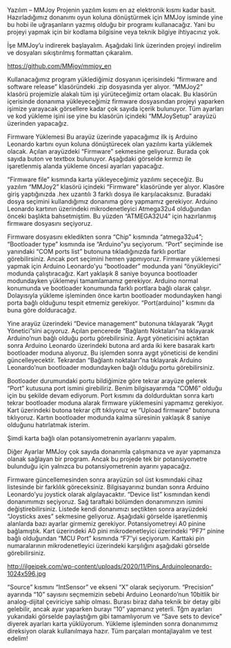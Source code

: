 Yazılım – MMJoy
Projenin yazılım kısmı en az elektronik kısmı kadar basit. Hazırladığımız donanımı oyun koluna dönüştürmek için MMJoy isminde yine bu hobi ile uğraşanların yazmış olduğu bir programı kullanacağız. Yani bu projeyi yapmak için bir kodlama bilgisine veya teknik bilgiye ihtiyacınız yok.

İşe MMJoy’u indirerek başlayalım. Aşağıdaki link üzerinden projeyi indirelim ve dosyaları sıkıştırılmış formattan çıkaralım.

https://github.com/MMjoy/mmjoy_en

Kullanacağımız program yüklediğimiz dosyanın içerisindeki “firmware and software release” klasöründeki .zip dosyasında yer alıyor.
“MMJoy2” klasörü projemizle alakalı tüm işi yürüteceğimiz ortam olacak. Bu klasörün içerisinde donanıma yükleyeceğimiz firmware dosyasından projeyi yaparken işimize yarayacak görsellere kadar çok sayıda içerik bulunuyor. Tüm ayarları ve kod yükleme işini ise yine bu klasörün içindeki “MMJoySetup” arayüzü üzerinden yapacağız.

Firmware Yüklemesi
Bu arayüz üzerinde yapacağımız ilk iş Arduino Leonardo kartını oyun koluna dönüştürecek olan yazılımı karta yüklemek olacak. Açılan arayüzdeki “Firmware” sekmesine geliyoruz. Burada çok sayıda buton ve textbox bulunuyor. Aşağıdaki görselde kırmızı ile işaretlenmiş alanda yükleme öncesi ayarları yapacağız.

“Firmware file” kısmında karta yükleyeceğimiz yazılımı seçeceğiz. Bu yazılım “MMJoy2” klasörü içindeki “Firmware” klasöründe yer alıyor. Klasöre giriş yaptığınızda .hex uzantılı 3 farklı dosya ile karşılacaksınız. Buradaki dosya seçimini kullandığımız donanıma göre yapmamız gerekiyor. Arduino Leonardo kartının üzerindeki mikrodenetleyici Atmega32u4 olduğundan önceki başlıkta bahsetmiştim. Bu yüzden “ATMEGA32U4” için hazırlanmış firmware dosyasını seçiyoruz.

Firmware dosyasını ekledikten sonra “Chip” kısmında “atmega32u4”; “Bootloader type” kısmında ise “Arduino”yu seçiyorum. “Port” seçiminde ise yanındaki “COM ports list” butonuna tıkladığınızda farklı portlar görebilirsiniz. Ancak port seçimini hemen yapmıyoruz.
Firmware yüklemesi yapmak için Arduino Leonardo’yu “bootloader” modunda yani “önyükleyici” modunda çalıştıracağız. Kart yaklaşık 8 saniye boyunca bootloader modundayken yüklemeyi tamamlamamız gerekiyor. Arduino normal konumunda ve bootloader konumunda farklı portlara bağlı olarak çalışır. Dolayısıyla yükleme işleminden önce kartın bootloader modundayken hangi porta bağlı olduğunu tespit etmemiz gerekiyor. “Port(arduino)” kısmını da buna göre dolduracağız.

Yine arayüz üzerindeki “Device management” butonuna tıklayarak “Aygıt Yönetici”sini açıyoruz. Açılan pencerede “Bağlantı Noktaları”na tıklayarak Arduino’nun bağlı olduğu portu görebilirsiniz.
Aygıt yöneticisini açtıktan sonra Arduino Leonardo üzerindeki butona ard arda iki kere basarak kartı bootloader moduna alıyoruz. Bu işlemden sonra aygıt yöneticisi de kendini güncelleyecektir. Tekrardan “Bağlantı noktaları”na tıklayarak Arduino Leonardo’nun bootloader modundayken bağlı olduğu portu görebilirsiniz.

Bootloader durumundaki portu bildiğimize göre tekrar arayüze gelerek “Port” kutusuna port ismini girebiliriz. Benim bilgisayarımda “COM6” olduğu için bu şekilde devam ediyorum. Port kısmını da doldurduktan sonra kartı tekrar bootloader moduna alarak firmware yüklemesini yapmamız gerekiyor. Kart üzerindeki butona tekrar çift tıklıyoruz ve “Upload firmware” butonuna tıklıyoruz. Kartın bootloader modunda kalma süresinin yaklaşık 8 saniye olduğunu hatırlatmak isterim.

Şimdi karta bağlı olan potansiyometrenin ayarlarını yapalım.

Diğer Ayarlar
MMJoy çok sayıda donanımla çalışmanıza ve ayar yapmanıza olanak sağlayan bir program. Ancak bu projede tek bir potansiyometre bulunduğu için yalnızca bu potansiyometrenin ayarını yapacağız.

Firmware güncellemesinden sonra arayüzün sol üst kısmındaki cihaz listesinde bir farklılık göreceksiniz. Bilgisayarınız bundan sonra Arduino Leonardo’yu joystick olarak algılayacaktır. “Device list” kısmından kendi donanımımızı seçiyoruz. Sağ taraftaki bölümden donanımınızın ismini değiştirebilirsiniz.
Listede kendi donanımızı seçtikten sonra arayüzdeki “Joysticks axes” sekmesine geliyoruz. Aşağıdaki görselde işaretlenmiş alanlarda bazı ayarlar girmemiz gerekiyor.
Potansiyometreyi A0 pinine bağlamıştık. Kart üzerindeki A0 pini mikrodenetleyici üzerindeki “PF7” pinine bağlı olduğundan “MCU Port” kısmında “F7″yi seçiyorum. Karttaki pin numaralarının mikrodenetleyici üzerindeki karşılığını aşağıdaki görselde görebilirsiniz. 

http://ilgeipek.com/wp-content/uploads/2020/11/Pins_Arduinoleonardo-1024x596.jpg

“Source” kısmını “IntSensor” ve ekseni “X” olarak seçiyorum. “Precision” ayarında “10” sayısını seçmemizin sebebi Arduino Leonardo’nun 10bitlik bir analog-dijital çeviriciye sahip olması. Burası biraz daha teknik bir detay gibi gelebilir, ancak ayar yaparken burayı “10” yapmanız yeterli. Tğm ayarları yukarıdaki görselde paylaştığım gibi tamamlıyorum ve “Save sets to device” diyerek ayarları karta yüklüyorum.
Yükleme işleminden sonra donanımımız direksiyon olarak kullanılmaya hazır. Tüm parçaları montajlayalım ve test edelim!
